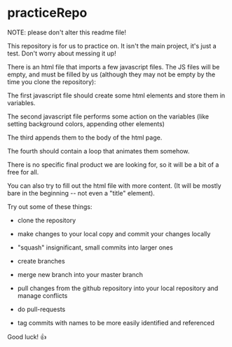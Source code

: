 # practiceRepo
NOTE: please don't alter this readme file!

This repository is for us to practice on. It isn't the main project, it's just a test. Don't worry about messing it up!

There is an html file that imports a few javascript files. The JS files will be empty, and must be filled by us (although they may not be empty by the time you clone the repository):



  The first javascript file should create some html elements and store them in variables.

  The second javascript file performs some action on the variables (like setting background colors, appending other elements)

  The third appends them to the body of the html page.

  The fourth should contain a loop that animates them somehow.  



There is no specific final product we are looking for, so it will be a bit of a free for all.

You can also try to fill out the html file with more content. (It will be mostly bare in the beginning -- not even a "title" element).

Try out some of these things:

* clone the repository

* make changes to your local copy and commit your changes locally

* "squash" insignificant, small commits into larger ones

* create branches

* merge new branch into your master branch

* pull changes from the github repository into your local repository and manage conflicts

* do pull-requests

* tag commits with names to be more easily identified and referenced

Good luck! :+1:
